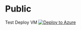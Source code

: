 # Public

Test Deploy VM
[![Deploy to Azure](https://aka.ms/deploytoazurebutton)](https://portal.azure.com/#create/Microsoft.Template/uri/https%3A%2F%2Fraw.githubusercontent.com%2FSpiderkilla%2FPublic%2Frefs%2Fheads%2Fmain%2FCreateWindowsserverVM.json)
